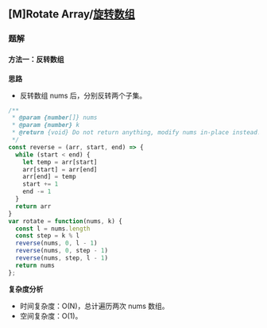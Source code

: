 ## [M]Rotate Array/[旋转数组](https://leetcode-cn.com/problems/rotate-array/)

### 题解
#### 方法一：反转数组
**思路**
+ 反转数组 nums 后，分别反转两个子集。

```js
/**
 * @param {number[]} nums
 * @param {number} k
 * @return {void} Do not return anything, modify nums in-place instead.
 */
const reverse = (arr, start, end) => {
  while (start < end) {
    let temp = arr[start]
    arr[start] = arr[end]
    arr[end] = temp
    start += 1
    end -= 1
  }
  return arr
}
var rotate = function(nums, k) {
  const l = nums.length
  const step = k % l
  reverse(nums, 0, l - 1)
  reverse(nums, 0, step - 1)
  reverse(nums, step, l - 1)
  return nums
};
```

**复杂度分析**
+ 时间复杂度：O(N)，总计遍历两次 nums 数组。
+ 空间复杂度：O(1)。